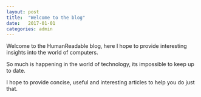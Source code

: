 ```yaml
---
layout: post
title:  "Welcome to the blog"
date:   2017-01-01
categories: admin
---
```


Welcome to the HumanReadable blog, here I hope to provide interesting insights into the world of computers.

So much is happening in the world of technology, its impossible to keep up to date.

I hope to provide concise, useful and interesting articles to help you do just that.



